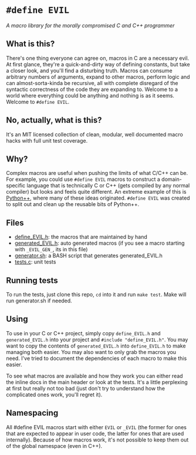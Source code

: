 # `#define EVIL`
*A macro library for the morally compromised C and C++ programmer*

## What is this?
There's one thing everyone can agree on, macros in C are a necessary evil. At first glance, they're a quick-and-dirty way of defining constants, but take a closer look, and you'll find a disturbing truth. Macros can consume arbitrary numbers of arguments, expand to other macros, perform logic and can almost-sorta-kinda be recursive, all with complete disregard of the syntactic correctness of the code they are expanding to. Welcome to a world where everything could be anything and nothing is as it seems. Welcome to `#define EVIL`.

## No, actually, what is this?
It's an MIT licensed collection of clean, modular, well documented macro hacks with full unit test coverage.

## Why?
Complex macros are useful when pushing the limits of what C/C++ can be. For example, you could use `#define EVIL` macros to construct a domain-specific language that is technically C or C++ (gets compiled by any normal compiler) but looks and feels quite different. An extreme example of this is [Python++](https://github.com/wmww/Python-plus-plus), where many of these ideas originated. `#define EVIL` was created to split out and clean up the reusable bits of Python++.

## Files
* [define_EVIL.h](define_EVIL.h): the macros that are maintained by hand
* [generated_EVIL.h](generated_EVIL.h): auto generated macros (if you see a macro starting with `_EVIL_GEN_`, its in this file)
* [generator.sh](generator.sh): a BASH script that generates generated_EVIL.h
* [tests.c](tests.c): unit tests

## Running tests
To run the tests, just clone this repo, `cd` into it and run `make test`. Make will run generator.sh if needed.

## Using
To use in your C or C++ project, simply copy `define_EVIL.h` and `generated_EVIL.h` into your project and `#include "define_EVIL.h"`. You may want to copy the contents of `generated_EVIL.h` into `define_EVIL.h` to make managing both easier. You may also want to only grab the macros you need. I've tried to document the dependencies of each macro to make this easier.

To see what macros are available and how they work you can either read the inline docs in the main header or look at the tests. It's a little perplexing at first but really not too bad (just don't try to understand how the complicated ones work, you'll regret it).

## Namespacing
All #define EVIL macros start with either `EVIL` or `_EVIL` (the former for ones that are expected to appear in user code, the latter for ones that are used internally). Because of how macros work, it's not possible to keep them out of the global namespace (even in C++).
